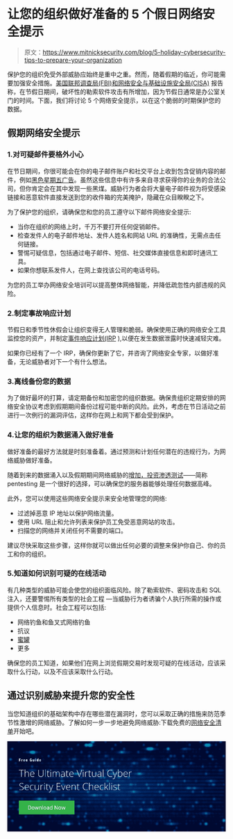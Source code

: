 # 让您的组织做好准备的 5 个假日网络安全提示

> 原文：<https://www.mitnicksecurity.com/blog/5-holiday-cybersecurity-tips-to-prepare-your-organization>

保护您的组织免受外部威胁应始终是重中之重。然而，随着假期的临近，你可能需要加强安全措施。[美国联邦调查局(FBI)和网络安全与基础设施安全局(CISA)](https://www.cisa.gov/uscert/ncas/alerts/aa21-243a) 报告称，在节假日期间，破坏性的勒索软件攻击有所增加，因为节假日通常是办公室关门的时间。下面，我们将讨论 5 个网络安全提示，以在这个脆弱的时期保护您的数据。

## 假期网络安全提示

### 1.对可疑邮件要格外小心

在节日期间，你很可能会在你的电子邮件账户和社交平台上收到包含促销内容的邮件，例如[黑色星期五广告](https://www.tomsguide.com/features/black-friday-scams-to-watch-out-for-this-year-and-how-to-avoid-them)。虽然这些信息中有许多来自寻求获得你的业务的合法公司，但你肯定会在其中发现一些黑煤。威胁行为者会将大量电子邮件视为将受感染链接和恶意软件直接发送到您的收件箱的完美掩护，隐藏在众目睽睽之下。

为了保护您的组织，请确保您和您的员工遵守以下邮件网络安全提示:

*   当你在组织的网络上时，千万不要打开任何促销邮件。
*   检查发件人的电子邮件地址、发件人姓名和网站 URL 的准确性，无需点击任何链接。
*   警惕可疑信息，包括通过电子邮件、短信、社交媒体直接信息和即时通讯工具。
*   如果你想联系发件人，在网上查找该公司的电话号码。

为您的员工举办网络安全培训可以提高整体网络智能，并降低疏忽性内部违规的风险。

### 2.制定事故响应计划

节假日和季节性休假会让组织变得无人管理和脆弱。确保使用正确的网络安全工具监控您的资产，并制定[事件响应计划(IRP](https://www.cisa.gov/sites/default/files/publications/Incident-Response-Plan-Basics_508c.pdf) ),以便在发生数据泄露时快速减轻灾难。

如果你已经有了一个 IRP，确保你更新了它，并咨询了网络安全专家，以做好准备，无论威胁者对下一个有什么想法。

### 3.离线备份您的数据

为了做好最坏的打算，请定期备份和加密您的组织数据。确保贵组织定期安排的网络安全协议考虑到假期期间备份过程可能中断的风险。此外，考虑在节日活动之前进行一次例行的漏洞评估，这样你在网上和网下都会受到保护。

### 4.让您的组织为数据涌入做好准备

做好准备的最好方法就是时刻准备着。通过预测和计划任何潜在的违规行为，为网络威胁做好准备。

随着到来的数据涌入以及假期期间网络威胁的[增加，投资](https://thehackernews.com/2021/12/why-holidays-put-your-company-at-risk.html)[渗透测试](https://www.mitnicksecurity.com/blog/penetration-testing-vs-vulnerability-assessments)——简称 pentesting 是一个很好的选择，可以确保您的服务器能够处理任何数据高峰。

此外，您可以使用这些网络安全提示来安全地管理您的网络:

*   过滤掉恶意 IP 地址以保护网络流量。
*   使用 URL 阻止和允许列表来保护员工免受恶意网站的攻击。
*   扫描您的网络并关闭任何不需要的端口。

建议尽快采取这些步骤，这样你就可以做出任何必要的调整来保护你自己、你的员工和你的组织。

### 5.知道如何识别可疑的在线活动

有几种类型的威胁可能会使您的组织面临风险。除了勒索软件、密码攻击和 SQL 注入，还要警惕所有类型的社会工程 —当威胁行为者诱骗个人执行所需的操作或提供个人信息时。社会工程可以包括:

*   网络钓鱼和鱼叉式网络钓鱼
*   抗议
*   [蜜罐](https://www.mitnicksecurity.com/blog/the-most-common-social-engineering-techniques-were-seeing-this-year)
*   更多

确保您的员工知道，如果他们在网上浏览假期交易时发现可疑的在线活动，应该采取什么行动，以及不应该采取什么行动。

## 通过识别威胁来提升您的安全性

当您知道组织的基础架构中存在哪些潜在漏洞时，您可以采取正确的措施来防范季节性激增的网络威胁。了解如何一步一步地避免网络威胁:下载免费的[网络安全清单](https://www.mitnicksecurity.com/lp-easy-steps-to-avoid-cyber-threats)开始吧。

[![New call-to-action](img/6d1591ca3893012a8d24c6074823870f.png)](https://cta-redirect.hubspot.com/cta/redirect/3875471/9ff29c3d-2481-414a-8022-ff89d2f15dd4)